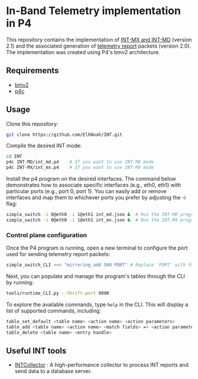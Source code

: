 # In-Band Telemetry implementation in P4

This repository contains the implementation of [INT-MX and INT-MD](https://p4.org/p4-spec/docs/INT_v2_1.pdf) (version 2.1) and the associated generation of [telemetry report](https://p4.org/p4-spec/docs/telemetry_report_v2_0.pdf) packets (version 2.0).
The implementation was created using P4's bmv2 architecture.

## Requirements
- [bmv2](https://github.com/p4lang/behavioral-model)
- [p4c](https://github.com/p4lang/p4c)

## Usage
Clone this repository:
```sh
git clone https://github.com/ElhNoah/INT.git
```

Compile the desired INT mode:
```sh
cd INT
p4c INT-MD/int_md.p4    # If you want to use INT-MD mode
p4c INT-MX/int_mx.p4    # If you want to use INT-MX mode
```
Install the p4 program on the desired interfaces. The command below demonstrates how to associate specific interfaces (e.g., eth0, eth1) with particular ports (e.g., port 0, port 1). You can easily add or remove interfaces and map them to whichever ports you prefer by adjusting the -i flag:
```sh
simple_switch -i 0@eth0 -i 1@eth1 int_md.json &  # Run the INT-MD program with port 0 mapped to eth0 and port 1 to eth1
simple_switch -i 0@eth0 -i 1@eth1 int_mx.json &  # Run the INT-MX program with port 0 mapped to eth0 and port 1 to eth1
```
### Control plane configuration
Once the P4 program is running, open a new terminal to configure the port used for sending telemetry report packets:
```sh
simple_switch_CLI <<< "mirroring_add 500 PORT" # Replace 'PORT' with the desired egress port number for telemetry packets
```
Next, you can populate and manage the program's tables through the CLI by running:
```sh
tools/runtime_CLI.py --thrift-port 9090
```
To explore the available commands, type `help` in the CLI. This will display a list of supported commands, including:
```sh
table_set_default <table name> <action name> <action parameters>
table_add <table name> <action name> <match fields> => <action parameters> [priority]
table_delete <table name> <entry handle>
```

## Useful INT tools
- [INTCollector](https://github.com/ElhNoah/INTCollector) : A high-performance collector to process INT reports and send data to a database server.